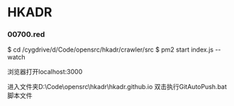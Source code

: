 #  HKADR
### 00700.red


$ cd /cygdrive/d/Code/opensrc/hkadr/crawler/src
$ pm2 start index.js --watch

浏览器打开localhost:3000

进入文件夹D:\Code\opensrc\hkadr\hkadr.github.io 
双击执行GitAutoPush.bat 脚本文件


